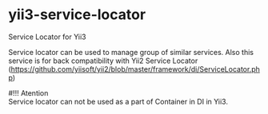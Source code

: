 # yii3-service-locator
Service Locator for Yii3

Service locator can be used to manage group of similar services.
Also this service is for back compatibility with Yii2 Service Locator (https://github.com/yiisoft/yii2/blob/master/framework/di/ServiceLocator.php)

#!!! Atention  
Service locator can not be used as a part of Container in DI in Yii3.


